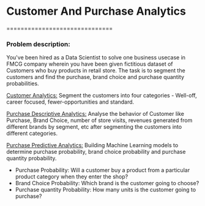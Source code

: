 # Customer And Purchase Analytics
==============================

### Problem description: 
You've been hired as a Data Scientist to solve one business usecase in FMCG company wherein you have been given fictitious dataset of Customers who buy products in retail store. The task is to segment the customers and find the purchase, brand choice and purchase quantity probabilities.

[Customer Analytics:](https://github.com/birajparikh16/Customer-And-Purchase-Analytics/blob/master/1.%20Customer%20Analytics%20Segmentation.ipynb)
Segment the customers into four categories - Well-off, career focused, fewer-opportunities and standard.

[Purchase Descriptive Analytics:](https://github.com/birajparikh16/Customer-And-Purchase-Analytics/blob/master/2.%20Purchase%20Analytics%20Descriptive%20Analysis.ipynb) 
Analyse the behavior of Customer like Purchase, Brand Choice, number of store visits, revenues generated from different brands by segment, etc after segmenting the customers into different categories.

[Purchase Predictive Analytics:](https://github.com/birajparikh16/Customer-And-Purchase-Analytics/blob/master/3.%20Purchase%20Analytics%20Predictive%20Analysis.ipynb)
Building Machine Learning models to determine purchase probability, brand choice probability and purchase quantity probability.
 - Purchase Probability: Will a customer buy a product from a particular product category when they enter the shop?
 - Brand Choice Probability: Which brand is the customer going to choose?
 - Purchase quantity Probability: How many units is the customer going to purchase?
